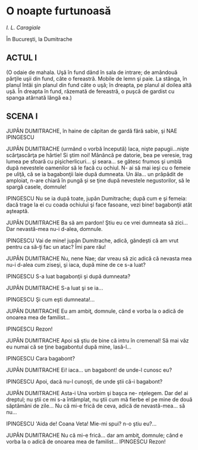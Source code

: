# O noapte furtunoasă
*I. L. Caragiale*

În Bucureşti, la Dumitrache

## ACTUL I

(O odaie de mahala. Uşă în fund dând în sala de intrare; de amândouă părţile
uşii din fund, câte o fereastră. Mobile de lemn şi paie. La stânga, în planul întâi şin planul din fund câte o uşă; în dreapta, pe planul al doilea altă uşă. În dreapta în
fund, răzemată de fereastră, o puşcă de gardist cu spanga atârnată lângă ea.)

## SCENA I

JUPÂN DUMITRACHE, în haine de căpitan de gardă fără sabie, şi NAE
IPINGESCU

JUPÂN DUMITRACHE (urmând o vorbă începută) Iaca, nişte papugii...nişte scârţascârţa pe hârtie! Si ştim noi! Mănâncă pe datorie, bea pe veresie, trag lumea pe sfoară cu
pişicherlicuri... şi seara... se gătesc frumos şi umblă după nevestele oamenilor să le facă
cu ochiul. N- ai să mai ieşi cu o femeie pe uliţă, că se ia bagabonţii laie după dumneata. Un
ăla... un prăpădit de amploiat, n-are chiară în pungă şi se ţine după nevestele negustorilor,
să le spargă casele, domnule!

IPINGESCU Nu se ia după toate, jupân Dumitrache; după cum e şi femeia:
dacă trage la ei cu coada ochiului şi face fasoane, vezi bine! bagabonţii atât
aşteaptă.

JUPÂN DUMITRACHE Ba să am pardon! Ştiu eu ce vrei dumneata să zici...
Dar nevastă-mea nu-i d-alea, domnule.

IPINGESCU Vai de mine! jupân Dumitrache, adică, gândeşti că am vrut
pentru ca să-ţi fac un atac? Îmi pare rău!

JUPÂN DUMITRACHE Nu, nene Nae; dar vreau să zic adică că nevasta mea
nu-i d-alea cum ziseşi, şi iaca, după mine de ce s-a luat?

IPINGESCU S-a luat bagabonţii şi după dumneata?

JUPÂN DUMITRACHE S-a luat şi se ia...

IPINGESCU Şi cum eşti dumneata!...

JUPÂN DUMITRACHE Eu am ambiţ, domnule, când e vorba la o adică de
onoarea mea de familist...

IPINGESCU Rezon!

JUPÂN DUMITRACHE Apoi să ştiu de bine că intru în cremenal! Să mai văz
eu numai că se ţine bagabontul după mine, lasă-l...

IPINGESCU Cara bagabont?

JUPÂN DUMITRACHE Ei! iaca... un bagabont! de unde-l cunosc eu?

IPINGESCU Apoi, dacă nu-l cunoşti, de unde ştii că-i bagabont?

JUPÂN DUMITRACHE Asta-i Una vorbim şi başca ne- nţelegem. Dar de! ai
dreptul; nu ştii ce mi s-a întâmplat, nu ştii cum mă fierbe el pe mine de două
săptămâni de zile... Nu că mi-e frică de ceva, adică de nevastă-mea... să nu...

IPINGESCU 'Aida de! Coana Veta! Mie-mi spui? n-o ştiu eu?...

JUPÂN DUMITRACHE Nu că mi-e frică... dar am ambiţ, domnule; când e
vorba la o adică de onoarea mea de familist...
IPINGESCU Rezon!
